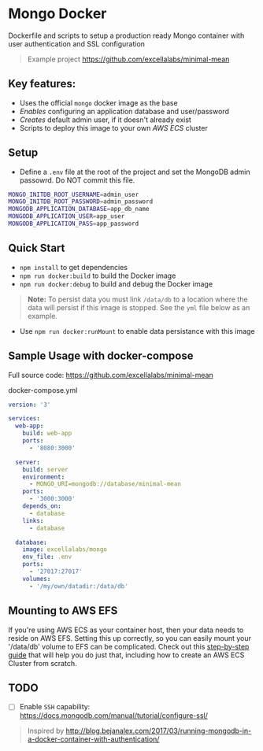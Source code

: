 # Mongo Docker

Dockerfile and scripts to setup a production ready Mongo container with user authentication and SSL configuration

> Example project https://github.com/excellalabs/minimal-mean

## Key features:

* Uses the official `mongo` docker image as the base
* _Enables_ configuring an application database and user/password
* _Creates_ default admin user, if it doesn't already exist
* Scripts to deploy this image to your own _AWS ECS_ cluster

## Setup

* Define a `.env` file at the root of the project and set the MongoDB admin passowrd. Do NOT commit this file.

```Bash
MONGO_INITDB_ROOT_USERNAME=admin_user
MONGO_INITDB_ROOT_PASSWORD=admin_password
MONGODB_APPLICATION_DATABASE=app_db_name
MONGODB_APPLICATION_USER=app_user
MONGODB_APPLICATION_PASS=app_password
```

## Quick Start

* `npm install` to get dependencies
* `npm run docker:build` to build the Docker image
* `npm run docker:debug` to build and debug the Docker image

> **Note:** To persist data you must link `/data/db` to a location where the data will persist if this image is stopped. See the `yml` file below as an example.

* Use `npm run docker:runMount` to enable data persistance with this image

## Sample Usage with docker-compose

Full source code: https://github.com/excellalabs/minimal-mean

docker-compose.yml

```yml
version: '3'

services:
  web-app:
    build: web-app
    ports:
      - '8080:3000'

  server:
    build: server
    environment:
      - MONGO_URI=mongodb://database/minimal-mean
    ports:
      - '3000:3000'
    depends_on:
      - database
    links:
      - database

  database:
    image: excellalabs/mongo
    env_file: .env
    ports:
      - '27017:27017'
    volumes:
      - '/my/own/datadir:/data/db'
```

## Mounting to AWS EFS

If you're using AWS ECS as your container host, then your data needs to reside on AWS EFS. Setting this up correctly, so you can easily mount your '/data/db' volume to EFS can be complicated. Check out this [step-by-step guide](https://gist.github.com/duluca/ebcf98923f733a1fdb6682f111b1a832#file-awc-ecs-access-to-aws-efs-md) that will help you do just that, including how to create an AWS ECS Cluster from scratch.

## TODO

* [ ] Enable `SSH` capability: https://docs.mongodb.com/manual/tutorial/configure-ssl/

> Inspired by http://blog.bejanalex.com/2017/03/running-mongodb-in-a-docker-container-with-authentication/
